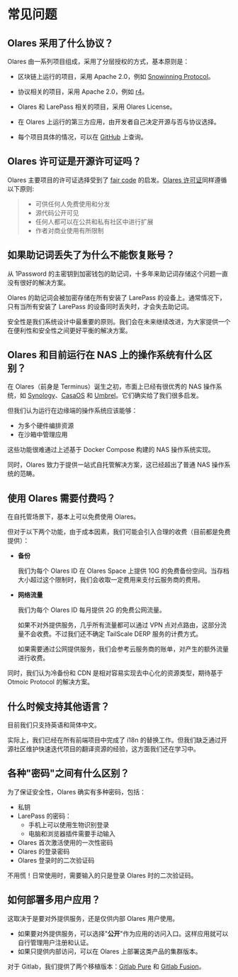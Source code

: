 # 常见问题

## Olares 采用了什么协议？

Olares 由一系列项目组成，采用了分层授权的方式，基本原则是：

- 区块链上运行的项目，采用 Apache 2.0，例如 [Snowinning Protocol](https://github.com/beclab/olaresdid-contract-system)。
- 协议相关的项目，采用 Apache 2.0，例如 [r4](https://github.com/beclab/r4)。
- Olares 和 LarePass 相关的项目，采用 Olares License。
- 在 Olares 上运行的第三方应用，由开发者自己决定开源与否与协议选择。

- 每个项目具体的情况，可以在 [GitHub](https://github.com/beclab) 上查询。

## Olares 许可证是开源许可证吗？

Olares 主要项目的许可证选择受到了 [fair code](https://faircode.io/) 的启发。[Olares 许可证](https://github.com/beclab/Olares/blob/main/LICENSE.md)同样遵循以下原则:

> - 可供任何人免费使用和分发
> - 源代码公开可见
> - 任何人都可以在公共和私有社区中进行扩展
> - 作者对商业使用有所限制

## 如果助记词丢失了为什么不能恢复账号？

从 1Password 的主密钥到加密钱包的助记词，十多年来助记词存储这个问题一直没有很好的解决方案。

Olares 的助记词会被加密存储在所有安装了 LarePass 的设备上。通常情况下，只有当所有安装了 LarePass 的设备同时丢失时，才会失去助记词。

安全性是我们系统设计中最重要的原则。我们会在未来继续改进，为大家提供一个在便利性和安全性之间更好平衡的解决方案。

## Olares 和目前运行在 NAS 上的操作系统有什么区别？

在 Olares（前身是 Terminus）诞生之初，市面上已经有很优秀的 NAS 操作系统，如 [Synology](https://www.synology.com/en-global/dsm/packages)、[CasaOS](https://github.com/IceWhaleTech/CasaOS) 和 [Umbrel](https://github.com/getumbrel/umbrel)。它们确实给了我们很多启发。

但我们认为运行在边缘端的操作系统应该能够：

- 为多个硬件编排资源
- 在沙箱中管理应用

这些功能很难通过上述基于 Docker Compose 构建的 NAS 操作系统实现。

同时，Olares 致力于提供一站式自托管解决方案，这已经超出了普通 NAS 操作系统的范畴。

## 使用 Olares 需要付费吗？

在自托管场景下，基本上可以免费使用 Olares。

但对于以下两个功能，由于成本因素，我们可能会引入合理的收费（目前都是免费提供）：

- **备份**

  我们为每个 Olares ID 在 Olares Space 上提供 10G 的免费备份空间。当存档大小超过这个限制时，我们会收取一定费用来支付云服务商的费用。

- **网络流量**

  我们为每个 Olares ID 每月提供 2G 的免费公网流量。

  如果不对外提供服务，几乎所有流量都可以通过 VPN 点对点路由，这部分流量不会收费。不过我们还不确定 TailScale DERP 服务的计费方式。

  如果需要通过公网提供服务，我们会参考云服务商的账单，对产生的额外流量进行收费。

同时，我们认为冷备份和 CDN 是相对容易实现去中心化的资源类型，期待基于 Otmoic Protocol 的解决方案。

## 什么时候支持其他语言？

目前我们只支持英语和简体中文。

实际上，我们已经在所有前端项目中完成了 i18n 的替换工作。但我们缺乏通过开源社区维护快速迭代项目的翻译资源的经验，这方面我们还在学习中。

## 各种"密码"之间有什么区别？

为了保证安全性，Olares 确实有多种密码，包括：

- 私钥
- LarePass 的密码：
  - 手机上可以使用生物识别登录
  - 电脑和浏览器插件需要手动输入
- Olares 首次激活使用的一次性密码
- Olares 的登录密码
- Olares 登录时的二次验证码

不用慌！日常使用时，需要输入的只是登录 Olares 时的二次验证码。

## 如何部署多用户应用？

这取决于是要对外提供服务，还是仅供内部 Olares 用户使用。

- 如果要对外提供服务，可以选择"**公开**"作为应用的访问入口。这样应用就可以自行管理用户注册和认证。
- 如果只提供内部访问，可以在 Olares 上部署这类产品的集群版本。

对于 Gitlab，我们提供了两个移植版本：[Gitlab Pure](https://github.com/beclab/apps/tree/main/gitlabpure) 和 [Gitlab Fusion](https://github.com/RLovelett/gitlab-fusion)。
